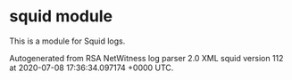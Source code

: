 # squid module

This is a module for Squid logs.

Autogenerated from RSA NetWitness log parser 2.0 XML squid version 112
at 2020-07-08 17:36:34.097174 +0000 UTC.

